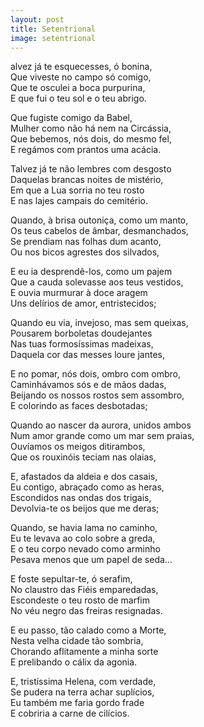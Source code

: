 ```yaml
---
layout: post
title: Setentrional
image: setentrional
---
```

<span class="caps" alt="T"></span>alvez já te esquecesses, ó bonina,  
Que viveste no campo só comigo,  
Que te osculei a boca purpurina,  
E que fui o teu sol e o teu abrigo.  

Que fugiste comigo da Babel,  
Mulher como não há nem na Circássia,  
Que bebemos, nós dois, do mesmo fel,  
E regámos com prantos uma acácia.  

Talvez já te não lembres com desgosto  
Daquelas brancas noites de mistério,  
Em que a Lua sorria no teu rosto  
E nas lajes campais do cemitério.  

Quando, à brisa outoniça, como um manto,  
Os teus cabelos de âmbar, desmanchados,  
Se prendiam nas folhas dum acanto,  
Ou nos bicos agrestes dos silvados,  

E eu ia desprendê-los, como um pajem  
Que a cauda solevasse aos teus vestidos,  
E ouvia murmurar à doce aragem  
Uns delírios de amor, entristecidos;  

Quando eu via, invejoso, mas sem queixas,  
Pousarem borboletas doudejantes  
Nas tuas formosíssimas madeixas,  
Daquela cor das messes loure jantes,  

E no pomar, nós dois, ombro com ombro,  
Caminhávamos sós e de mãos dadas,  
Beijando os nossos rostos sem assombro,  
E colorindo as faces desbotadas;  

Quando ao nascer da aurora, unidos ambos  
Num amor grande como um mar sem praias,  
Ouvíamos os meigos ditirambos,  
Que os rouxinóis teciam nas olaias,  

E, afastados da aldeia e dos casais,  
Eu contigo, abraçado como as heras,  
Escondidos nas ondas dos trigais,  
Devolvia-te os beijos que me deras;  

Quando, se havia lama no caminho,  
Eu te levava ao colo sobre a greda,  
E o teu corpo nevado como arminho  
Pesava menos que um papel de seda...  

E foste sepultar-te, ó serafim,  
No claustro das Fiéis emparedadas,  
Escondeste o teu rosto de marfim  
No véu negro das freiras resignadas.  

E eu passo, tão calado como a Morte,  
Nesta velha cidade tão sombria,  
Chorando aflitamente a minha sorte  
E prelibando o cálix da agonia.  

E, tristíssima Helena, com verdade,  
Se pudera na terra achar suplícios,  
Eu também me faria gordo frade  
E cobriria a carne de cilícios.  